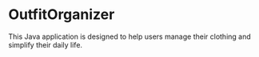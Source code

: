 # OutfitOrganizer
This Java application is designed to help users manage their clothing and simplify their daily life.
